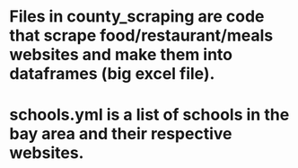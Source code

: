 # Files in county_scraping are code that scrape food/restaurant/meals websites and make them into dataframes (big excel file).
# schools.yml is a list of schools in the bay area and their respective websites.
